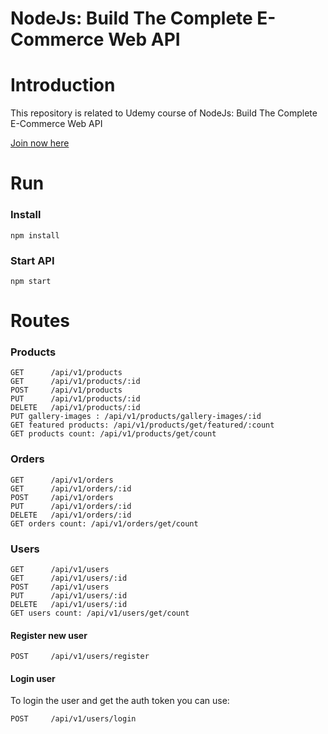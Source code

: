 
# NodeJs: Build The Complete E-Commerce Web API


# Introduction
This repository is related to Udemy course of NodeJs: Build The Complete E-Commerce Web API

[Join now here](https://bit.ly/3biGVp9)


# Run

### Install

```
npm install
```

### Start API

```
npm start
```

# Routes

### Products

```
GET      /api/v1/products
GET      /api/v1/products/:id
POST     /api/v1/products
PUT      /api/v1/products/:id
DELETE   /api/v1/products/:id
PUT gallery-images : /api/v1/products/gallery-images/:id
GET featured products: /api/v1/products/get/featured/:count
GET products count: /api/v1/products/get/count
```

### Orders

```
GET      /api/v1/orders
GET      /api/v1/orders/:id
POST     /api/v1/orders
PUT      /api/v1/orders/:id
DELETE   /api/v1/orders/:id
GET orders count: /api/v1/orders/get/count
```

### Users

```
GET      /api/v1/users
GET      /api/v1/users/:id
POST     /api/v1/users
PUT      /api/v1/users/:id
DELETE   /api/v1/users/:id
GET users count: /api/v1/users/get/count
```

#### Register new user

```
POST     /api/v1/users/register
```

#### Login user

To login the user and get the auth token you can use:

```
POST     /api/v1/users/login
```
